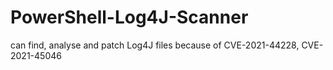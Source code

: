 # PowerShell-Log4J-Scanner
can find, analyse and patch Log4J files because of CVE-2021-44228, CVE-2021-45046
